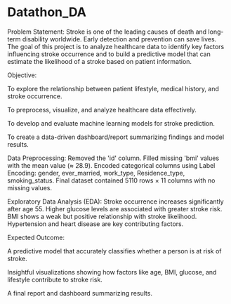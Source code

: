 # Datathon_DA
Problem Statement:
Stroke is one of the leading causes of death and long-term disability worldwide. Early detection and prevention can save lives. The goal of this project is to analyze healthcare data to identify key factors influencing stroke occurrence and to build a predictive model that can estimate the likelihood of a stroke based on patient information.


Objective:

To explore the relationship between patient lifestyle, medical history, and stroke occurrence.

To preprocess, visualize, and analyze healthcare data effectively.

To develop and evaluate machine learning models for stroke prediction.

To create a data-driven dashboard/report summarizing findings and model results.


 Data Preprocessing:
 Removed the 'id' column.
  Filled missing 'bmi' values with the mean value (≈ 28.9).
  Encoded categorical columns using Label Encoding: gender, ever_married, work_type, Residence_type, smoking_status.
  Final dataset contained 5110 rows × 11 columns with no missing values.

Exploratory Data Analysis (EDA):
  Stroke occurrence increases significantly after age 55.
  Higher glucose levels are associated with greater stroke risk.
  BMI shows a weak but positive relationship with stroke likelihood.
  Hypertension and heart disease are key contributing factors.



Expected Outcome:

A predictive model that accurately classifies whether a person is at risk of stroke.

Insightful visualizations showing how factors like age, BMI, glucose, and lifestyle contribute to stroke risk.

A final report and dashboard summarizing results.


